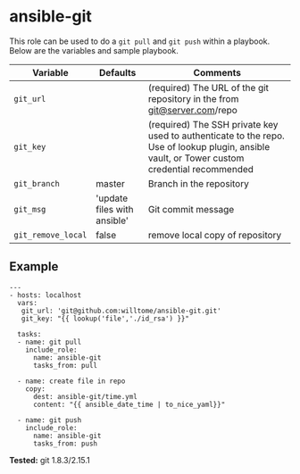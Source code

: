 # ansible-git

This role can be used to do a `git pull` and `git push` within a playbook. Below are the variables and sample playbook. 

| Variable | Defaults | Comments |
|-|-|-|
| `git_url` | | (required) The URL of the git repository in the from git@server.com/repo |
| `git_key` | | (required) The SSH private key used to authenticate to the repo. Use of lookup plugin, ansible vault, or Tower custom credential recommended |
| `git_branch` | master | Branch in the repository |
| `git_msg` | 'update files with ansible' | Git commit message |
| `git_remove_local` | false | remove local copy of repository |

## Example
```
---
- hosts: localhost
  vars:
   git_url: 'git@github.com:willtome/ansible-git.git'
   git_key: "{{ lookup('file','./id_rsa') }}"

  tasks:
  - name: git pull
    include_role:
      name: ansible-git
      tasks_from: pull

  - name: create file in repo
    copy:
      dest: ansible-git/time.yml
      content: "{{ ansible_date_time | to_nice_yaml}}"

  - name: git push
    include_role:
      name: ansible-git
      tasks_from: push
```

**Tested:**
git 1.8.3/2.15.1 
